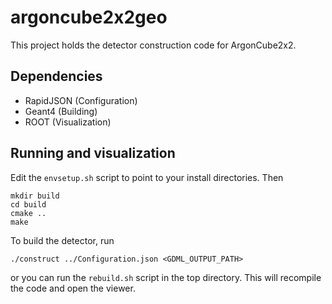 # argoncube2x2geo
This project holds the detector construction code for ArgonCube2x2.

## Dependencies
* RapidJSON (Configuration)
* Geant4 (Building)
* ROOT (Visualization)

## Running and visualization
Edit the `envsetup.sh` script to point to your install directories. Then
```
mkdir build
cd build
cmake ..
make
```
To build the detector, run
```
./construct ../Configuration.json <GDML_OUTPUT_PATH>
```
or you can run the `rebuild.sh` script in the top directory. This will recompile the code and open the viewer. 
